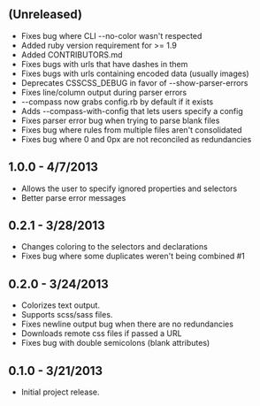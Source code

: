 ## (Unreleased) ##

* Fixes bug where CLI --no-color wasn't respected
* Added ruby version requirement for >= 1.9
* Added CONTRIBUTORS.md
* Fixes bugs with urls that have dashes in them
* Fixes bugs with urls containing encoded data (usually images)
* Deprecates CSSCSS_DEBUG in favor of --show-parser-errors
* Fixes line/column output during parser errors
* --compass now grabs config.rb by default if it exists
* Adds --compass-with-config that lets users specify a config
* Fixes parser error bug when trying to parse blank files
* Fixes bug where rules from multiple files aren't consolidated
* Fixes bug where 0 and 0px are not reconciled as redundancies

## 1.0.0 - 4/7/2013 ##

* Allows the user to specify ignored properties and selectors
* Better parse error messages

## 0.2.1 - 3/28/2013 ##

* Changes coloring to the selectors and declarations
* Fixes bug where some duplicates weren't being combined #1

## 0.2.0 - 3/24/2013 ##

* Colorizes text output.
* Supports scss/sass files.
* Fixes newline output bug when there are no redundancies
* Downloads remote css files if passed a URL
* Fixes bug with double semicolons (blank attributes)

## 0.1.0 - 3/21/2013 ##

* Initial project release.
